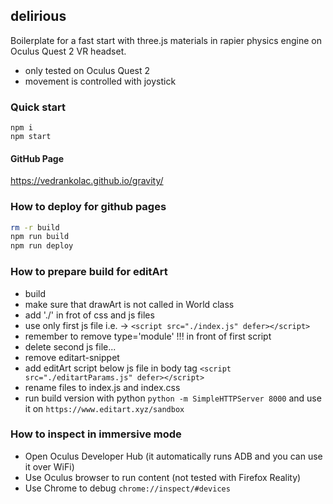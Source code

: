 ## delirious
Boilerplate for a fast start with three.js materials in rapier physics engine on Oculus Quest 2 VR headset.
- only tested on Oculus Quest 2
- movement is controlled with joystick

### Quick start
```
npm i
npm start
````

#### GitHub Page
https://vedrankolac.github.io/gravity/

### How to deploy for github pages
```bash
rm -r build
npm run build
npm run deploy
```

### How to prepare build for editArt
- build 
- make sure that drawArt is not called in World class
- add './' in frot of css and js files
- use only first js file i.e. -> `<script src="./index.js" defer></script>`
- remember to remove type='module' !!! in front of first script
- delete second js file...
- remove editart-snippet
- add editArt script below js file in body tag `<script src="./editartParams.js" defer></script>`
- rename files to index.js and index.css
- run build version with python `python -m SimpleHTTPServer 8000` and use it on `https://www.editart.xyz/sandbox`

### How to inspect in immersive mode
- Open Oculus Developer Hub (it automatically runs ADB and you can use it over WiFi)
- Use Oculus browser to run content (not tested with Firefox Reality)
- Use Chrome to debug `chrome://inspect/#devices`
